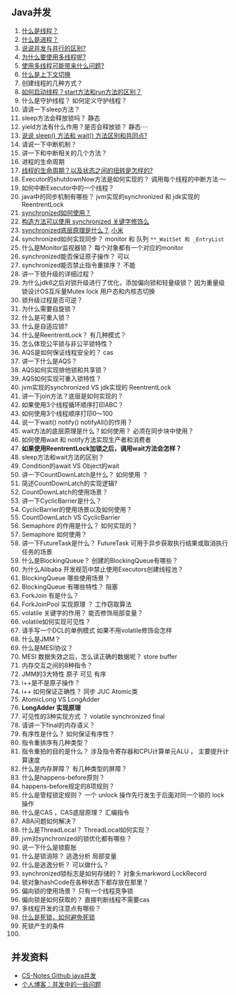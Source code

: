 ## Java并发


1. [什么是线程？](https://github.com/Snailclimb/JavaGuide/blob/main/docs/java/concurrent/java-concurrent-questions-01.md#%E4%BD%95%E4%B8%BA%E7%BA%BF%E7%A8%8B)
2. [什么是进程？](https://github.com/Snailclimb/JavaGuide/blob/main/docs/java/concurrent/java-concurrent-questions-01.md#%E4%BD%95%E4%B8%BA%E8%BF%9B%E7%A8%8B)
3. [说说并发与并行的区别?](https://github.com/Snailclimb/JavaGuide/blob/main/docs/java/concurrent/java-concurrent-questions-01.md#%E8%AF%B4%E8%AF%B4%E5%B9%B6%E5%8F%91%E4%B8%8E%E5%B9%B6%E8%A1%8C%E7%9A%84%E5%8C%BA%E5%88%AB)
4. [为什么要使用多线程呢?](https://github.com/Snailclimb/JavaGuide/blob/main/docs/java/concurrent/java-concurrent-questions-01.md#%E4%B8%BA%E4%BB%80%E4%B9%88%E8%A6%81%E4%BD%BF%E7%94%A8%E5%A4%9A%E7%BA%BF%E7%A8%8B%E5%91%A2)
5. [使用多线程可能带来什么问题?](https://github.com/Snailclimb/JavaGuide/blob/main/docs/java/concurrent/java-concurrent-questions-01.md#%E4%BD%BF%E7%94%A8%E5%A4%9A%E7%BA%BF%E7%A8%8B%E5%8F%AF%E8%83%BD%E5%B8%A6%E6%9D%A5%E4%BB%80%E4%B9%88%E9%97%AE%E9%A2%98)
6. [什么是上下文切换](https://github.com/Snailclimb/JavaGuide/blob/main/docs/java/concurrent/java-concurrent-questions-01.md#%E4%BB%80%E4%B9%88%E6%98%AF%E4%B8%8A%E4%B8%8B%E6%96%87%E5%88%87%E6%8D%A2)
7. 创建线程的几种方式？
8. [如何启动线程？start方法和run方法的区别？](https://github.com/Snailclimb/JavaGuide/blob/main/docs/java/concurrent/java-concurrent-questions-01.md#%E4%B8%BA%E4%BB%80%E4%B9%88%E6%88%91%E4%BB%AC%E8%B0%83%E7%94%A8-start-%E6%96%B9%E6%B3%95%E6%97%B6%E4%BC%9A%E6%89%A7%E8%A1%8C-run-%E6%96%B9%E6%B3%95%E4%B8%BA%E4%BB%80%E4%B9%88%E6%88%91%E4%BB%AC%E4%B8%8D%E8%83%BD%E7%9B%B4%E6%8E%A5%E8%B0%83%E7%94%A8-run-%E6%96%B9%E6%B3%95)
9.  什么是守护线程？ 如何定义守护线程？
10. 请讲一下sleep方法？
11. sleep方法会释放锁吗？ 静态
12. yield方法有什么作用？是否会释放锁？ 静态····
13. [说说 sleep() 方法和 wait() 方法区别和共同点?](https://github.com/Snailclimb/JavaGuide/blob/main/docs/java/concurrent/java-concurrent-questions-01.md#%E8%AF%B4%E8%AF%B4-sleep-%E6%96%B9%E6%B3%95%E5%92%8C-wait-%E6%96%B9%E6%B3%95%E5%8C%BA%E5%88%AB%E5%92%8C%E5%85%B1%E5%90%8C%E7%82%B9)
14. 请说一下中断机制？ 
15. 讲一下和中断相关的几个方法？
16. 进程的生命周期
17. [线程的生命周期？以及状态之间的扭转是怎样的?](https://github.com/Snailclimb/JavaGuide/blob/main/docs/java/concurrent/java-concurrent-questions-01.md#%E8%AF%B4%E8%AF%B4%E7%BA%BF%E7%A8%8B%E7%9A%84%E7%94%9F%E5%91%BD%E5%91%A8%E6%9C%9F%E5%92%8C%E7%8A%B6%E6%80%81)
18. Executor的shutdownNow方法是如何实现的？ 调用每个线程的中断方法·～
19. 如何中断Executor中的一个线程？
20. java中的同步机制有哪些？ jvm实现的synchronized 和 jdk实现的 ReentrentLock
21. [synchronized如何使用？](https://github.com/Snailclimb/JavaGuide/blob/main/docs/java/concurrent/java-concurrent-questions-02.md#12-%E8%AF%B4%E8%AF%B4%E8%87%AA%E5%B7%B1%E6%98%AF%E6%80%8E%E4%B9%88%E4%BD%BF%E7%94%A8-synchronized-%E5%85%B3%E9%94%AE%E5%AD%97)
22. [构造方法可以使用 synchronized 关键字修饰么](https://github.com/Snailclimb/JavaGuide/blob/main/docs/java/concurrent/java-concurrent-questions-02.md#13-%E6%9E%84%E9%80%A0%E6%96%B9%E6%B3%95%E5%8F%AF%E4%BB%A5%E4%BD%BF%E7%94%A8-synchronized-%E5%85%B3%E9%94%AE%E5%AD%97%E4%BF%AE%E9%A5%B0%E4%B9%88)
23. [synchronized底层原理是什么？](https://github.com/Snailclimb/JavaGuide/blob/main/docs/java/concurrent/java-concurrent-questions-02.md#13-%E8%AE%B2%E4%B8%80%E4%B8%8B-synchronized-%E5%85%B3%E9%94%AE%E5%AD%97%E7%9A%84%E5%BA%95%E5%B1%82%E5%8E%9F%E7%90%86) [小米](https://xiaomi-info.github.io/2020/03/24/synchronized/)
24. synchronized如何实现同步？ monitor 和 队列 `**_WaitSet 和 _EntryList`
25. 什么是Monitor监视器锁？ 每个对象都有一个对应的monitor
26. synchronized能否保证原子操作？ 可以 
27. synchronized能否禁止指令重排序？ 不能
28. 讲一下锁升级的详细过程？
29. 为什么jdk6之后对锁升级进行了优化，添加偏向锁和轻量级锁？ 因为重量级锁设计OS互斥量Mutex lock 用户态和内核态切换
30. 锁升级过程是否可逆？
31. 为什么需要自旋锁？
32. 什么是可重入锁？
33. 什么是自适应锁?
34. 什么是ReentrentLock？ 有几种模式？
35. 怎么体现公平锁与非公平锁特性？
36. AQS是如何保证线程安全的？ cas
37. 讲一下什么是AQS？
38. AQS如何实现排他锁和共享锁？
39. AQS如何实现可重入锁特性？
40. jvm实现的synchronized VS jdk实现的 ReentrentLock
41. 讲一下join方法？底层是如何实现的？
42. 如果使用3个线程循环顺序打印ABC？
43. 如何使用3个线程顺序打印0～100
44. 说一下wait() notify() notifyAll()的作用？
45. wait方法的底层原理是什么？如何使用？ 必须在同步块中使用？
46. 如何使用wait 和 notify方法实现生产者和消费者
47. **如果使用ReentrentLock加锁之后，调用wait方法会怎样？**
48. sleep方法和wait方法的区别？
49. Condition的await VS Object的wait
50. 讲一下CountDownLatch是什么？ 如何使用 ？
51. 简述CountDownLatch的实现逻辑?
52. CountDownLatch的使用场景？
53. 讲一下CyclicBarrier是什么？ 
54. CyclicBarrier的使用场景以及如何使用？
55. CountDownLatch VS CyclicBarrier 
56. Semaphore 的作用是什么？ 如何实现的？
57. Semaphore 如何使用？
58. 讲一下FutureTask是什么？ FutureTask 可用于异步获取执行结果或取消执行任务的场景
59. 什么是BlockingQueue？ 创建的BlockingQueue有哪些？
60. 为什么Alibaba 开发规范中禁止使用Executors创建线程池？
61. BlockingQueue 哪些使用场景？
62. BlockingQueue 有哪些特性？ 阻塞
63. ForkJoin 有是什么？
64. ForkJoinPool 实现原理 ？ 工作窃取算法
65. volatile 关键字的作用？ 能否修饰局部变量？
66. volatile如何实现可见性？
67. 请手写一个DCL的单例模式 如果不用volatile修饰会怎样
68. 什么是JMM？
69. 什么是MESI协议？
70. MESI 数据失效之后，怎么读正确的数据呢？ store buffer
71. 内存交互之间的8种指令？
72. JMM的3大特性 原子  可见 有序
73. i++是不是原子操作？
74. i++ 如何保证正确性？  同步 JUC Atomic类
75. AtomicLong VS LongAdder
76. **LongAdder 实现原理**
77. 可见性的3种实现方式 ？ volatile synchronized final
78. 请讲一下final的内存语义？
79. 有序性是什么？ 如何保证有序性？
80. 指令重排序有几种类型？
81. 指令重拍的目的是什么？  涉及指令寄存器和CPU计算单元ALU ， 主要提升计算速度
82. 什么是内存屏障？ 有几种类型的屏障？
83. 什么是happens-before原则？
84. happens-before规定的8项规则？
85. 什么是管程锁定规则？ 一个 unlock 操作先行发生于后面对同一个锁的 lock 操作
86. 什么是CAS ，CAS底层原理？ 汇编指令
87. ABA问题如何解决？
88. 什么是ThreadLocal？ ThreadLocal如何实现？
89. jvm对synchronized的锁优化都有哪些？
90. 说一下什么是锁膨胀
91. 什么是锁消除？ 逃逸分析 局部变量 
92. 什么是逃逸分析？ 可以做什么？
93. synchronized锁标志是如何存储的？ 对象头markword   LockRecord
94. 锁对象hashCode在各种状态下都存放在那里？
95. 偏向锁的使用场景？ 只有一个线程竞争锁
96. 偏向锁是如何获取的？ 直接判断线程不需要cas
97. 多线程开发的注意点有哪些？
98. [什么是死锁，如何避免死锁](https://github.com/Snailclimb/JavaGuide/blob/main/docs/java/concurrent/java-concurrent-questions-01.md#%E4%BB%80%E4%B9%88%E6%98%AF%E7%BA%BF%E7%A8%8B%E6%AD%BB%E9%94%81%E5%A6%82%E4%BD%95%E9%81%BF%E5%85%8D%E6%AD%BB%E9%94%81)
99. 死锁产生的条件
100. 


## 并发资料
- [CS-Notes Github java并发](https://github.com/CyC2018/CS-Notes/blob/master/notes/Java%20%E5%B9%B6%E5%8F%91.md)
- [个人博客：并发中的一些问题](https://geekibli.github.io/wiki/%E5%B9%B6%E5%8F%91%E4%B8%AD%E7%9A%84%E4%B8%80%E4%BA%9B%E9%97%AE%E9%A2%98/)